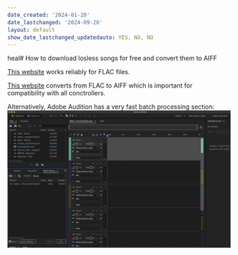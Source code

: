 ```yaml
---
date_created: '2024-01-20'
date_lastchanged: '2024-09-20'
layout: default
show_date_lastchanged_updatedauto: YES, NO, NO
---
```

heal# How to download losless songs for free and convert them to AIFF

[This website](https://free-mp3-download.net/) works reliably for FLAC files. 

[This website](https://convertio.co/flac-aiff/) converts from FLAC to AIFF which is important for compatibility with all conctrollers. 

Alternatively, Adobe Audition has a very fast batch processing section:
![](media/cleanshot_2024-01-20-at-14-24-50@2x.png)

